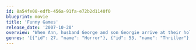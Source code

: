 ```yaml
---
id: 8a54fe08-edfb-456a-91fa-e72b2d1140f0
blueprint: movie
title: 'Funny Games'
release_date: '2007-10-20'
overview: 'When Ann, husband George and son Georgie arrive at their holiday home they are visited by a pair of polite and seemingly pleasant young men. Armed with deceptively sweet smiles and some golf clubs, they proceed to terrorize and torture the tight-knit clan, giving them until the next day to survive.'
genres: '[{"id": 27, "name": "Horror"}, {"id": 53, "name": "Thriller"}, {"id": 80, "name": "Crime"}]'
---
```

